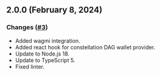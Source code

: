 ## 2.0.0 (February 8, 2024)

### Changes ([#3](https://github.com/StardustCollective/stargazer-wallet-connector/pull/3))

+ Added wagmi integration.
+ Added react hook for constellation DAG wallet provider.
+ Update to Node.js 18.
+ Update to TypeScript 5.
+ Fixed linter.